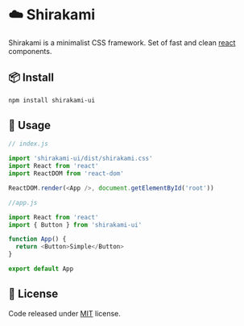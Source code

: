 # ☁️ Shirakami

Shirakami is a minimalist CSS framework. Set of fast and clean [react](https://reactjs.org/) components.

## 📦 Install

```bash
npm install shirakami-ui
```

## 🔨 Usage

```javascript
// index.js

import 'shirakami-ui/dist/shirakami.css'
import React from 'react'
import ReactDOM from 'react-dom'

ReactDOM.render(<App />, document.getElementById('root'))
```

```javascript
//app.js

import React from 'react'
import { Button } from 'shirakami-ui'

function App() {
  return <Button>Simple</Button>
}

export default App
```

## 📝 License

Code released under [MIT](https://github.com/devhaus-ph/shirakami/blob/master/LICENSE) license.
